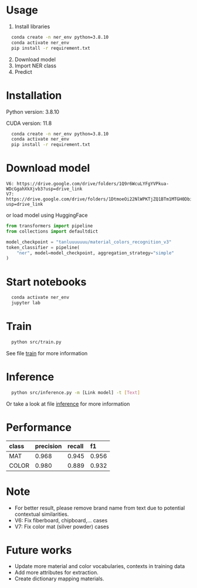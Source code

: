 # Usage
1. Install libraries
```bash
  conda create -n ner_env python=3.8.10 
  conda activate ner_env
  pip install -r requirement.txt
```
2. Download model
3. Import NER class
4. Predict

# Installation
Python version: 3.8.10

CUDA version: 11.8
```bash
  conda create -n ner_env python=3.8.10 
  conda activate ner_env
  pip install -r requirement.txt
```

# Download model
```
V6: https://drive.google.com/drive/folders/1Q9r6WcuLYFgYVPkua-WDcGgahXkXjvb3?usp=drive_link
V7: https://drive.google.com/drive/folders/1DtmoeOi22NlWPKTjZQ1BTm1MTGH0Dbiv?usp=drive_link
```
or load model using HuggingFace
```python
from transformers import pipeline
from collections import defaultdict

model_checkpoint = "tanluuuuuuu/material_colors_recognition_v3"
token_classifier = pipeline(
    "ner", model=model_checkpoint, aggregation_strategy="simple"
)
```
# Start notebooks
```bash
  conda activate ner_env
  jupyter lab
```

# Train
```bash
  python src/train.py
```
See file [train](./notebooks/train.ipynb) for more information

# Inference
```bash
  python src/inference.py -m [Link model] -t [Text]
```
Or take a look at file [inference](./notebooks/inference.ipynb) for more information

# Performance 
| class     | precision| recall   |f1     |
| :-------- | :------- | :------- |:------|
| MAT       | 0.968    | 0.945    | 0.956 |
| COLOR     | 0.980    | 0.889    | 0.932 |

# Note
- For better result, please remove brand name from text due to  potential contextual similarities.
- V6: Fix fiberboard, chipboard,... cases
- V7: Fix color mat (silver powder) cases

# Future works
- Update more material and color vocabularies, contexts in training data
- Add more attributes for extraction.
- Create dictionary mapping materials.
